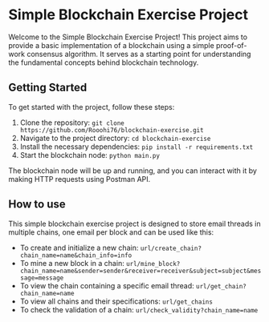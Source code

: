 # Simple Blockchain Exercise Project

Welcome to the Simple Blockchain Exercise Project! This project aims to provide a basic implementation of a blockchain using a simple proof-of-work consensus algorithm. It serves as a starting point for understanding the fundamental concepts behind blockchain technology.

## Getting Started

To get started with the project, follow these steps:

1. Clone the repository: `git clone https://github.com/Rooohi76/blockchain-exercise.git`
2. Navigate to the project directory: `cd blockchain-exercise`
3. Install the necessary dependencies: `pip install -r requirements.txt`
4. Start the blockchain node: `python main.py`

The blockchain node will be up and running, and you can interact with it by making HTTP requests using Postman API.

## How to use

This simple blockchain exercise project is designed to store email threads in multiple chains, one email per block and can be used like this:

- To create and initialize a new chain: `url/create_chain?chain_name=name&chain_info=info`
- To mine a new block in a chain: `url/mine_block?chain_name=name&sender=sender&receiver=receiver&subject=subject&message=message`
- To view the chain containing a specific email thread: `url/get_chain?chain_name=name`
- To view all chains and their specifications: `url/get_chains`
- To check the validation of a chain: `url/check_validity?chain_name=name`
